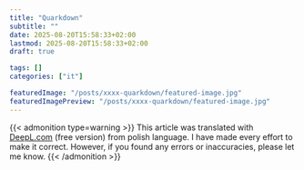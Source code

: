 ```yaml
---
title: "Quarkdown"
subtitle: ""
date: 2025-08-20T15:58:33+02:00
lastmod: 2025-08-20T15:58:33+02:00
draft: true

tags: []
categories: ["it"]

featuredImage: "/posts/xxxx-quarkdown/featured-image.jpg"
featuredImagePreview: "/posts/xxxx-quarkdown/featured-image.jpg"
---
```


<!--more-->

{{< admonition type=warning >}}
This article was translated with [DeepL.com](https://deepl.com) (free version) from polish language. I have made every
effort to make it correct. However, if you found any errors or inaccuracies, please let me know.
{{< /admonition >}}

